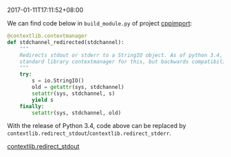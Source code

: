 2017-01-11T17:11:52+08:00

We can find code below in `build_module.py` of project [cppimport](https://github.com/tbenthompson/cppimport):

```python
@contextlib.contextmanager
def stdchannel_redirected(stdchannel):
    """
    Redirects stdout or stderr to a StringIO object. As of python 3.4, there is a
    standard library contextmanager for this, but backwards compatibility!
    """
    try:
        s = io.StringIO()
        old = getattr(sys, stdchannel)
        setattr(sys, stdchannel, s)
        yield s
    finally:
        setattr(sys, stdchannel, old)
```

With the release of Python 3.4, code above can be replaced by `contextlib.redirect_stdout`/`contextlib.redirect_stderr`.

[contextlib.redirect_stdout](https://github.com/tbenthompson/cppimport/blob/a3ac34b575cf586fa762adef7dce1f6c10abcc86/cppimport/build_module.py#L82)

